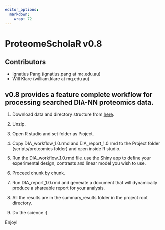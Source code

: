 ```yaml
---
editor_options: 
  markdown: 
    wrap: 72
---
```


# ProteomeScholaR v0.8

## Contributors 
* Ignatius Pang (ignatius.pang at mq.edu.au) 
* Will Klare (william.klare at mq.edu.au) 

## v0.8 provides a feature complete workflow for processing searched DIA-NN proteomics data.
1. Download data and directory structure from [here](https://drive.google.com/file/d/1TO1a3muF0KKnRQN0W_qg1asCG1LgHZMB/view?usp=sharing).

1. Unzip.

1. Open R studio and set folder as Project.

1. Copy DIA_workflow_1.0.rmd and DIA_report_1.0.rmd to the Project folder (scripts/proteomics folder) and open inside R studio.

1. Run the DIA_workflow_1.0.rmd file, use the Shiny app to define your experimental design, contrasts and linear model you wish to use.

1. Proceed chunk by chunk.

1. Run DIA_report_1.0.rmd and generate a document that will dynamically produce a shareable report for your analysis.

1. All the results are in the summary_results folder in the project root directory.

1. Do the science :)

Enjoy!


